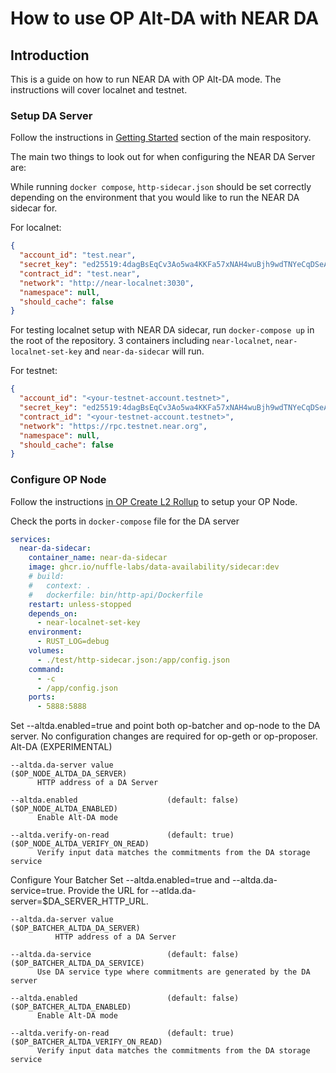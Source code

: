 # How to use OP Alt-DA with NEAR DA

## Introduction

This is a guide on how to run NEAR DA with OP Alt-DA mode. The instructions will cover localnet and testnet.

### Setup DA Server

Follow the instructions in [Getting Started](https://github.com/Nuffle-Labs/data-availability/blob/main/README.md#getting-started) section of the main respository.

The main two things to look out for when configuring the NEAR DA Server are:

While running `docker compose`, `http-sidecar.json` should be set correctly depending on the environment that you would like to run the NEAR DA sidecar for.

For localnet:

``` json
{
  "account_id": "test.near",
  "secret_key": "ed25519:4dagBsEqCv3Ao5wa4KKFa57xNAH4wuBjh9wdTNYeCqDSeA9zE7fCnHSvWpU8t68jUpcCGqgfYwcH68suPaqmdcgm",
  "contract_id": "test.near",
  "network": "http://near-localnet:3030",
  "namespace": null,
  "should_cache": false
}

```

For testing localnet setup with NEAR DA sidecar, run `docker-compose up` in the root of the repository. 3 containers including `near-localnet`, `near-localnet-set-key` and `near-da-sidecar` will run.

For testnet:

``` json
{
  "account_id": "<your-testnet-account.testnet>",
  "secret_key": "ed25519:4dagBsEqCv3Ao5wa4KKFa57xNAH4wuBjh9wdTNYeCqDSeA9zE7fCnHSvWpU8t68jUpcCGqgfYwcH68suPaqmdcgm",
  "contract_id": "<your-testnet-account.testnet>",
  "network": "https://rpc.testnet.near.org",
  "namespace": null,
  "should_cache": false
}

```

### Configure OP Node

Follow the instructions [in OP Create L2 Rollup](https://docs.optimism.io/builders/chain-operators/tutorials/create-l2-rollup) to setup your OP Node.

Check the ports in `docker-compose` file for the DA server
``` yml
services:
  near-da-sidecar:
    container_name: near-da-sidecar
    image: ghcr.io/nuffle-labs/data-availability/sidecar:dev
    # build:
    #   context: .
    #   dockerfile: bin/http-api/Dockerfile
    restart: unless-stopped
    depends_on:
      - near-localnet-set-key
    environment:
      - RUST_LOG=debug
    volumes:
      - ./test/http-sidecar.json:/app/config.json
    command:
      - -c
      - /app/config.json
    ports:
      - 5888:5888
```

Set --altda.enabled=true and point both op-batcher and op-node to the DA server.
No configuration changes are required for op-geth or op-proposer.
   Alt-DA (EXPERIMENTAL)
   
    --altda.da-server value                                               ($OP_NODE_ALTDA_DA_SERVER)
          HTTP address of a DA Server
   
    --altda.enabled                    (default: false)                   ($OP_NODE_ALTDA_ENABLED)
          Enable Alt-DA mode
   
    --altda.verify-on-read             (default: true)                    ($OP_NODE_ALTDA_VERIFY_ON_READ)
          Verify input data matches the commitments from the DA storage service

Configure Your Batcher
Set --altda.enabled=true and --altda.da-service=true.
Provide the URL for --atlda.da-server=$DA_SERVER_HTTP_URL.

```
--altda.da-server value                                               ($OP_BATCHER_ALTDA_DA_SERVER)
          HTTP address of a DA Server
```
    --altda.da-service                 (default: false)                   ($OP_BATCHER_ALTDA_DA_SERVICE)
          Use DA service type where commitments are generated by the DA server
   
    --altda.enabled                    (default: false)                   ($OP_BATCHER_ALTDA_ENABLED)
          Enable Alt-DA mode
   
    --altda.verify-on-read             (default: true)                    ($OP_BATCHER_ALTDA_VERIFY_ON_READ)
          Verify input data matches the commitments from the DA storage service
